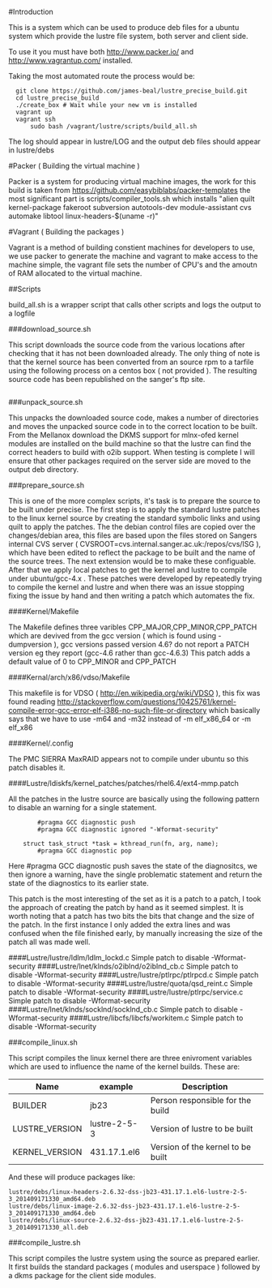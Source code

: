 #Introduction

This is a system which can be used to produce deb files for a ubuntu system which provide the lustre file system, both server and client side.

To use it you must have both http://www.packer.io/ and http://www.vagrantup.com/ installed.

Taking the most automated route the process would be:

```
  git clone https://github.com/james-beal/lustre_precise_build.git
  cd lustre_precise_build
  ./create_box # Wait while your new vm is installed
  vagrant up
  vagrant ssh
      sudo bash /vagrant/lustre/scripts/build_all.sh
```

The log should appear in lustre/LOG and the output deb files should appear in lustre/debs

#Packer ( Building the virtual machine )

Packer is a system for producing virtual machine images, the work for this build is taken from https://github.com/easybiblabs/packer-templates the most significant part is scripts/compiler_tools.sh which installs "alien quilt kernel-package fakeroot subversion autotools-dev   module-assistant cvs  automake libtool linux-headers-$(uname -r)"

#Vagrant ( Building the packages )

Vagrant is a method of building constient machines for developers to use, we use packer to generate the machine and vagrant to make access to the machine simple, the vagrant file sets the number of CPU's and the amoutn of RAM allocated to the virtual machine. 

##Scripts

build_all.sh is a wrapper script that calls other scripts and logs the output to a logfile

###download_source.sh

This script downloads the source code from the various locations after checking that it has not been downloaded already. The only thing of note is that the kernel source has been converted from an source rpm to a tarfile using the following process on a centos box ( not provided ). The resulting source code has been republished on the sanger's ftp site.
```

```
###unpack_source.sh

This unpacks the downloaded source code, makes a number of directories and moves the unpacked source code in to the correct location to be built. From the Mellanox download the DKMS support for mlnx-ofed kernel modules are installed on the build machine so that the lustre can find the correct headers to build with o2ib support. When testing is complete I will ensure that other packages required on the server side are moved to the output deb directory.

###prepare_source.sh

This is one of the more complex scripts, it's task is to prepare the source to be built under precise. The first step is to apply the standard lustre patches to the linux kernel source by creating the standard symbolic links and using quilt to apply the patches. The the debian control files are copied over the changes/debian area, this files are based upon the files stored on Sangers internal CVS server ( CVSROOT=cvs.internal.sanger.ac.uk:/repos/cvs/ISG ), which have been edited to reflect the package to be built and the name of the source trees. The next extension would be to make these configuable. After that we apply local patches to get the kernel and lustre to compile under ubuntu/gcc-4.x . These patches were developed by repeatedly trying to compile the kernel and lustre and when there was an issue stopping fixing the issue by hand and then writing a patch which automates the fix.

####Kernel/Makefile

The Makefile defines three varibles CPP_MAJOR,CPP_MINOR,CPP_PATCH which are devived from the gcc version ( which is found using  -dumpversion ), gcc versions passed version 4.6? do not report a PATCH version eg they report (gcc-4.6 rather than gcc-4.6.3) This patch adds a default value of 0 to CPP_MINOR and CPP_PATCH

####Kernal/arch/x86/vdso/Makefile

This makefile is for VDSO ( http://en.wikipedia.org/wiki/VDSO ), this fix was found reading http://stackoverflow.com/questions/10425761/kernel-compile-error-gcc-error-elf-i386-no-such-file-or-directory which basically says that we have to use -m64 and -m32 instead of -m elf_x86_64  or -m elf_x86

####Kernel/.config

The  PMC SIERRA MaxRAID appears not to compile under ubuntu so this patch disables it.

####Lustre/ldiskfs/kernel_patches/patches/rhel6.4/ext4-mmp.patch

All the patches in the lustre source are basically using the following pattern to disable an warning for a single statement.

```
        #pragma GCC diagnostic push
        #pragma GCC diagnostic ignored "-Wformat-security"

 	struct task_struct *task = kthread_run(fn, arg, name);
        #pragma GCC diagnostic pop
```
Here #pragma GCC diagnostic push saves the state of the diagnositcs, we then ignore a warning, have the single problematic statement and return the state of the diagnostics to its earlier state.

This patch is the most interesting of the set as it is a patch to a patch, I took the approach of creating the patch by hand as it seemed simplest. It is worth noting that a patch has two bits the bits that change and the size of the patch. In the first instance I only added the extra lines and was confused when the file finished early, by manually increasing the size of the patch all was made well.

####Lustre/lustre/ldlm/ldlm_lockd.c
Simple patch to disable -Wformat-security
####Lustre/lnet/klnds/o2iblnd/o2iblnd_cb.c
Simple patch to disable -Wformat-security
####Lustre/lustre/ptlrpc/ptlrpcd.c
Simple patch to disable -Wformat-security
####Lustre/lustre/quota/qsd_reint.c
Simple patch to disable -Wformat-security
####Lustre/lustre/ptlrpc/service.c
Simple patch to disable -Wformat-security
####Lustre/lnet/klnds/socklnd/socklnd_cb.c
Simple patch to disable -Wformat-security
####Lustre/libcfs/libcfs/workitem.c
Simple patch to disable -Wformat-security

###compile_linux.sh

This script compiles the linux kernel there are three enivroment variables which are used to influence the name of the kernel builds. These are:

| Name           | example      | Description                       |
| -------------- | ------------ | --------------------------------- |
| BUILDER        | jb23         | Person responsible for the build  |
| LUSTRE_VERSION | lustre-2-5-3 | Version of lustre to be built     |
| KERNEL_VERSION | 431.17.1.el6 | Version of the kernel to be built |

And these will produce packages like:

```
lustre/debs/linux-headers-2.6.32-dss-jb23-431.17.1.el6-lustre-2-5-3_201409171330_amd64.deb
lustre/debs/linux-image-2.6.32-dss-jb23-431.17.1.el6-lustre-2-5-3_201409171330_amd64.deb
lustre/debs/linux-source-2.6.32-dss-jb23-431.17.1.el6-lustre-2-5-3_201409171330_all.deb
```

###compile_lustre.sh

This script compiles the lustre system using the source as prepared earlier. It first builds the standard packages ( modules and userspace ) followed by a dkms package for the client side modules.
